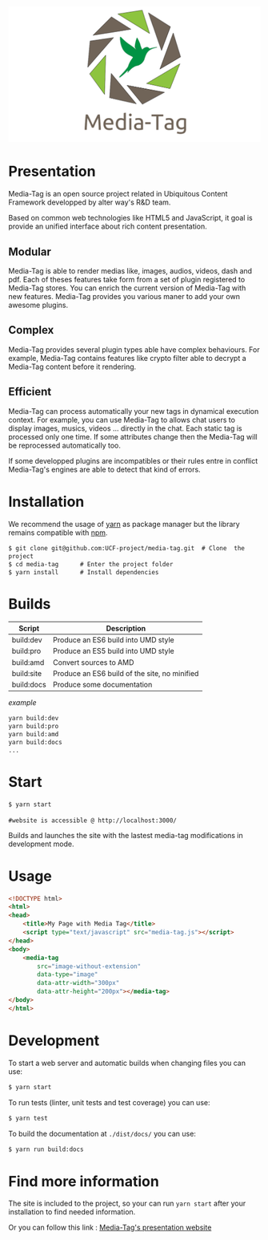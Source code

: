 [![logo](./site/www/assets/data/images/media-tag-logo-github.png) ](https://ucf-project.github.io/media-tag/ 'Media-Tag Project')

# Presentation

Media-Tag is an open source project related in Ubiquitous Content Framework developped by alter way's R&D team.

Based on common web technologies like HTML5 and JavaScript, it goal is provide an unified interface about rich content presentation.

## Modular

Media-Tag is able to render medias like, images, audios, videos, dash and pdf.
Each of theses features take form from a set of plugin registered to Media-Tag stores.
You can enrich the current version of Media-Tag with new features.
Media-Tag provides you various maner to add your own awesome plugins.


## Complex

Media-Tag provides several plugin types able have complex behaviours.
For example, Media-Tag contains features like crypto filter able to decrypt a Media-Tag content before it rendering.


## Efficient

Media-Tag can process automatically your new tags in dynamical execution context.
For example, you can use Media-Tag to allows chat users to display images, musics, videos ... directly in the chat.
Each static tag is processed only one time.
If some attributes change then the Media-Tag will be reprocessed automatically too.

If some developped plugins are incompatibles or their rules entre in conflict Media-Tag's engines are able to detect that kind of errors.


# Installation

We recommend the usage of [yarn](https://yarnpkg.com/) as package
manager but the library remains compatible with
[npm](https://www.npmjs.com/).

```
$ git clone git@github.com:UCF-project/media-tag.git  # Clone  the project
$ cd media-tag		# Enter the project folder
$ yarn install 		# Install dependencies
```

# Builds

| Script | Description |
|--------|-------------|
| build:dev | Produce an ES6 build into UMD style |
| build:pro | Produce an ES5 build into UMD style |
| build:amd | Convert sources to AMD |
| build:site | Produce an ES6 build of the site, no minified |
| build:docs | Produce some documentation |

*example*

```
yarn build:dev
yarn build:pro
yarn build:amd
yarn build:docs
...
```

# Start

```
$ yarn start

#website is accessible @ http://localhost:3000/
```

Builds and launches the site with the lastest media-tag modifications in development mode.


# Usage

```html
<!DOCTYPE html>
<html>
<head>
	<title>My Page with Media Tag</title>
	<script type="text/javascript" src="media-tag.js"></script>
</head>
<body>
	<media-tag
		src="image-without-extension"
		data-type="image"
		data-attr-width="300px"
		data-attr-height="200px"></media-tag>
</body>
</html>
```

# Development

To start a web server and automatic builds when changing files you can
use:

```sh
$ yarn start
```

To run tests (linter, unit tests and test coverage) you can use:

```sh
$ yarn test
```

To build the documentation at `./dist/docs/` you can use:

```sh
$ yarn run build:docs
```

# Find more information

The site is included to the project, so your can run `yarn start` after your installation to find needed information.

Or you can follow this link : [Media-Tag's presentation website](https://ucf-project.github.io/media-tag/ 'Media-Tag Project')

